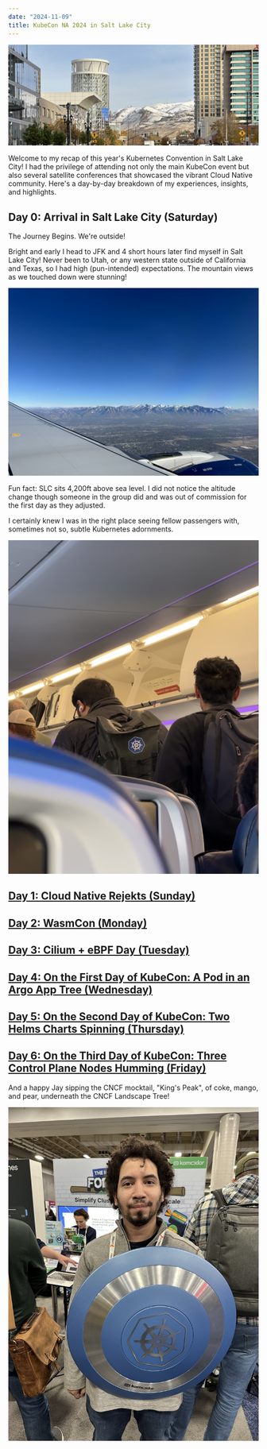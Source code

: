 ```yaml
---
date: "2024-11-09"
title: KubeCon NA 2024 in Salt Lake City
---
```


![KubeCon in SLC](images/slc-kubecon.JPG)

Welcome to my recap of this year's Kubernetes Convention in Salt Lake City! I had the privilege of attending not only
the main KubeCon event but also several satellite conferences that showcased the vibrant Cloud Native community. Here's
a day-by-day breakdown of my experiences, insights, and highlights.

## Day 0: Arrival in Salt Lake City (Saturday)

The Journey Begins. We're outside!

Bright and early I head to JFK and 4 short hours later find myself in Salt Lake City! Never been to Utah, or any western
state outside of California and Texas, so I had high (pun-intended) expectations. The mountain views as we touched down
were stunning!

![View on the descent](images/aerial-window-view.JPG)

Fun fact: SLC sits 4,200ft above sea level. I did not notice the altitude change though someone in the group did and was
out of commission for the first day as they adjusted.

I certainly knew I was in the right place seeing fellow passengers with, sometimes not so, subtle Kubernetes adornments.

![Exhibit A](images/kube-comrade.JPG)

## [Day 1: Cloud Native Rejekts (Sunday)](../10-cloud-native-rejekts)

## [Day 2: WasmCon (Monday)](../11-wasmcon)

## [Day 3: Cilium + eBPF Day (Tuesday)](../12-cilium-ebpf-day)

## [Day 4: On the First Day of KubeCon: A Pod in an Argo App Tree (Wednesday)](../13-day-one)

## [Day 5: On the Second Day of KubeCon: Two Helms Charts Spinning (Thursday)](../14-day-two)

## [Day 6: On the Third Day of KubeCon: Three Control Plane Nodes Humming (Friday)](../15-day-three)

And a happy Jay sipping the CNCF mocktail, "King's Peak", of coke, mango, and pear, underneath the
CNCF Landscape Tree!

![Kaptain Kubernetes](images/kaptain-kubernetes.jpeg)
